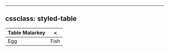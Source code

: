 
---
cssclass: styled-table
---

| Table Malarkey | <    |
| -------------- | ---- |
| Egg            | Fish | 
